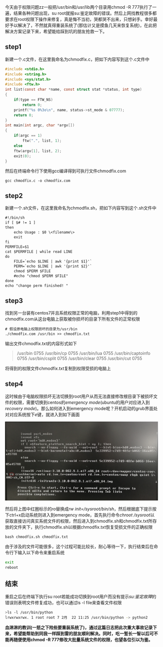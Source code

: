 今天由于权限问题zz一般把/usr/bin和/usr/lib两个目录用chmod -R 777执行了一遍，结果各种问题出现，su root就报su:鉴定故障的错误。然后上网找教程很多都要求在root权限下操作来修复，真是悔不当初，哭都哭不出来，只想剁手。幸好最好予以解决了，不然就真得重装系统了(那估计又是摸鱼几天来恢复系统)，在此把解决方案记录下来，希望能给踩到坑的朋友抢救一下。

## step1

新建一个.c文件，在这里我命名为chmodfix\.c，把如下内容写到这个\.c文件中

```c
#include <stdio.h>                                                                              #include <stdlib.h>
#include <string.h>
#include <sys/stat.h>
#include <ftw.h>
int list(const char *name, const struct stat *status, int type)
{
	if(type == FTW_NS)
		return 0;
	printf("%s 0%3o\n", name, status->st_mode & 07777);
	return 0;
}
int main(int argc, char *argv[])
{
	if(argc == 1)
		ftw(".", list, 1); 
	else
	ftw(argv[1], list, 2); 
	exit(0);
}
```

然后在终端命令行下使用gcc编译得到可执行文件chmodfix.com

```shell
gcc chmodfix.c -o chmodfix.com
```

## step2

新建一个.sh文件，在这里我命名为chmodfix.sh，把如下内容写到这个.sh文件中

```shell
#!/bin/sh                                                                                     if [ $# != 1 ] 
then
	echo Usage : $0 \<filename\>
	exit
fi
PERMFILE=$1
cat $PERMFILE | while read LINE
do
	FILE=`echo $LINE | awk '{print $1}'`
	PERM=`echo $LINE | awk '{print $2}'`	
	chmod $PERM $FILE
	#echo "chmod $PERM $FILE"
done
echo "change perm finished! "
```

## step3

找到另一台装有centos7并且系统权限正常的电脑，利用step1中得到的chmodfix.com从这台电脑上获取被你损坏的目录下所有文件的正常权限

```shell
# 假设原电脑上权限损坏的目录为/usr/bin
./chmodfix.com /usr/bin >> chmodfix.txt
```

输出文件chmodfix.txt的内容形式如下

> /usr/bin 0755                                                                                                                                                                                                      /usr/bin/cp 0755 
> /usr/bin/lua 0755 
> /usr/bin/captoinfo 0755 
> /usr/bin/csplit 0755 
> /usr/bin/clear 0755 
> /usr/bin/cut 0755 

将得到的权限文件chmodfix.txt复制到权限受损的电脑上

## step4

这时候由于电脑权限损坏无法切换到root用户从而无法直接修改根目录下被损坏文件的权限，需要切换到centos的*emergency mode*(ubuntu的用户对应进入到*recovery mode*)。那么如何进入到emergency mode呢？开机启动的grub界面处对对应系统按下*e*键，就进入到如下画面

<div align="center">
    <img src="https://raw.githubusercontent.com/tracy-talent/Notes/master/imgs/emergency mode.png">
</div>

然后将上图中红圈标示的*ro*替换成*rw init=/sysroot/bin/sh*，然后根据底下提示按下ctrl+x启动系统则进入到emergency mode，首先执行命令*chroot /sysroot*以获取直接访问真实系统文件的权限，然后进入到chmodfix.sh和chmodfix.txt所存放的文件夹下，执行chmodfix.sh以根据chmodfix.txt恢复受损文件的正确权限

```shell
bash chmodfix.sh chmodfix.txt
```

由于涉及的文件可能很多，这个过程可能比较长，耐心等待一下，执行结束后在命令行下输入以下命令来重启系统

```bash
exit
reboot
```

## 结束

重启之后在终端下执行su root若能成功切换到root用户而没有提示*su:鉴定故障*的错误则表明文件修复成功，也可以通过ls -l file来查看文件权限

```bash
>ls -l /usr/bin/python
lrwxrwxrwx. 1 root root 7 2月  22 11:25 /usr/bin/python -> python2
```



**血淋淋的教训(一怒之下险些要重装系统了)，通过这篇日志把此次重大事故记录下来，希望能帮助到同我一样踩到雷的朋友顺利解决。同时，吃一堑长一智以后可不能再随便使用chmod -R 777修改大批量系统文件的权限，也望各位引以为鉴。**



